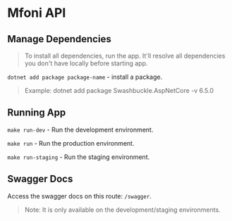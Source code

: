 # Mfoni API

## Manage Dependencies
> To install all dependencies, run the app. It'll resolve all dependencies you don't have locally before starting app.


`dotnet add package package-name` - install a package.
> Example: dotnet add package Swashbuckle.AspNetCore -v 6.5.0

## Running App
`make run-dev` - Run the development environment.

`make run` - Run the production environment.

`make run-staging` - Run the staging environment.


## Swagger Docs
Access the swagger docs on this route: `/swagger`. 
> Note: It is only available on the development/staging environments.